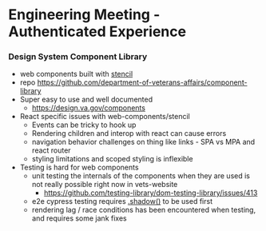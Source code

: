 # Engineering Meeting - Authenticated Experience

### Design System Component Library
 - web components built with [stencil](https://stenciljs.com/)
 - repo https://github.com/department-of-veterans-affairs/component-library
 - Super easy to use and well documented
   - https://design.va.gov/components
 - React specific issues with web-components/stencil
    - Events can be tricky to hook up
    - Rendering children and interop with react can cause errors
    - navigation behavior challenges on thing like links - SPA vs MPA and react router
    - styling limitations and scoped styling is inflexible
 - Testing is hard for web components
    - unit testing the internals of the components when they are used is not really possible right now in vets-website
       - https://github.com/testing-library/dom-testing-library/issues/413 
    - e2e cypress testing requires [.shadow()](https://docs.cypress.io/api/commands/shadow) to be used first
    - rendering lag / race conditions has been encountered when testing, and requires some jank fixes
